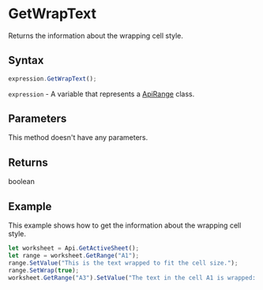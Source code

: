 # GetWrapText

Returns the information about the wrapping cell style.

## Syntax

```javascript
expression.GetWrapText();
```

`expression` - A variable that represents a [ApiRange](../ApiRange.md) class.

## Parameters

This method doesn't have any parameters.

## Returns

boolean

## Example

This example shows how to get the information about the wrapping cell style.

```javascript editor-xlsx
let worksheet = Api.GetActiveSheet();
let range = worksheet.GetRange("A1");
range.SetValue("This is the text wrapped to fit the cell size.");
range.SetWrap(true);
worksheet.GetRange("A3").SetValue("The text in the cell A1 is wrapped: " + range.GetWrapText());
```
